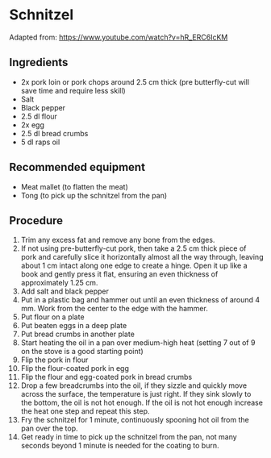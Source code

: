 # Schnitzel
Adapted from: https://www.youtube.com/watch?v=hR_ERC6IcKM
## Ingredients
- 2x pork loin or pork chops around 2.5 cm thick (pre butterfly-cut will save time and require less skill)
- Salt
- Black pepper
- 2.5 dl flour
- 2x egg
- 2.5 dl bread crumbs
- 5 dl raps oil
## Recommended equipment
- Meat mallet (to flatten the meat)
- Tong (to pick up the schnitzel from the pan)
## Procedure
1. Trim any excess fat and remove any bone from the edges.
2. If not using pre-butterfly-cut pork, then take a 2.5 cm thick piece of pork and carefully slice it horizontally almost all the way through, leaving about 1 cm intact along one edge to create a hinge. Open it up like a book and gently press it flat, ensuring an even thickness of approximately 1.25 cm.
3. Add salt and black pepper
4. Put in a plastic bag and hammer out until an even thickness of around 4 mm. Work from the center to the edge with the hammer.
5. Put flour on a plate
6. Put beaten eggs in a deep plate
7. Put bread crumbs in another plate
8. Start heating the oil in a pan over medium-high heat (setting 7 out of 9 on the stove is a good starting point)
9. Flip the pork in flour
10. Flip the flour-coated pork in egg
11. Flip the flour and egg-coated pork in bread crumbs
12. Drop a few breadcrumbs into the oil, if they sizzle and quickly move across the surface, the temperature is just right. If they sink slowly to the bottom, the oil is not hot enough. If the oil is not hot enough increase the heat one step and repeat this step.
13. Fry the schnitzel for 1 minute, continuously spooning hot oil from the pan over the top.
14. Get ready in time to pick up the schnitzel from the pan, not many seconds beyond 1 minute is needed for the coating to burn.
